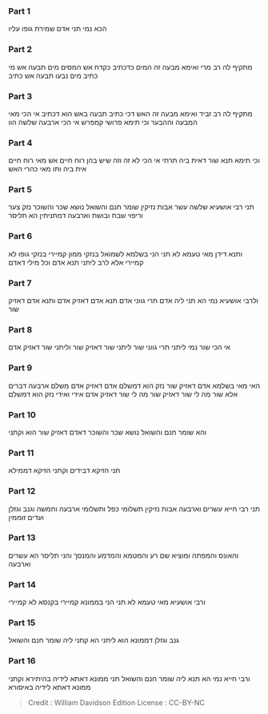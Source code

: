 
### Part 1
הכא נמי תני אדם שמירת גופו עליו

### Part 2
מתקיף לה רב מרי ואימא מבעה זה המים כדכתיב כקדח אש המסים מים תבעה אש מי כתיב מים נבעו תבעה אש כתיב

### Part 3
מתקיף לה רב זביד ואימא מבעה זה האש דכי כתיב תבעה באש הוא דכתיב אי הכי מאי המבעה וההבער וכי תימא פרושי קמפרש אי הכי ארבעה שלשה הוו

### Part 4
וכי תימא תנא שור דאית ביה תרתי אי הכי לא זה וזה שיש בהן רוח חיים אש מאי רוח חיים אית ביה ותו מאי כהרי האש

### Part 5
תני רבי אושעיא שלשה עשר אבות נזיקין שומר חנם והשואל נושא שכר והשוכר נזק צער וריפוי שבת ובושת וארבעה דמתניתין הא תליסר

### Part 6
ותנא דידן מאי טעמא לא תני הני בשלמא לשמואל בנזקי ממון קמיירי בנזקי גופו לא קמיירי אלא לרב ליתני תנא אדם וכל מילי דאדם

### Part 7
ולרבי אושעיא נמי הא תני ליה אדם תרי גווני אדם תנא אדם דאזיק אדם ותנא אדם דאזיק שור

### Part 8
אי הכי שור נמי ליתני תרי גווני שור ליתני שור דאזיק שור וליתני שור דאזיק אדם

### Part 9
האי מאי בשלמא אדם דאזיק שור נזק הוא דמשלם אדם דאזיק אדם משלם ארבעה דברים אלא שור מה לי שור דאזיק שור מה לי שור דאזיק אדם אידי ואידי נזק הוא דמשלם

### Part 10
והא שומר חנם והשואל נושא שכר והשוכר דאדם דאזיק שור הוא וקתני

### Part 11
תני הזיקא דבידים וקתני הזיקא דממילא

### Part 12
תני רבי חייא עשרים וארבעה אבות נזיקין תשלומי כפל ותשלומי ארבעה וחמשה וגנב וגזלן ועדים זוממין

### Part 13
והאונס והמפתה ומוציא שם רע והמטמא והמדמע והמנסך והני תליסר הא עשרים וארבעה

### Part 14
ורבי אושעיא מאי טעמא לא תני הני בממונא קמיירי בקנסא לא קמיירי

### Part 15
גנב וגזלן דממונא הוא ליתני הא קתני ליה שומר חנם והשואל

### Part 16
ורבי חייא נמי הא תנא ליה שומר חנם והשואל תני ממונא דאתא לידיה בהיתירא וקתני ממונא דאתא לידיה באיסורא

>Credit : William Davidson Edition
>License : CC-BY-NC